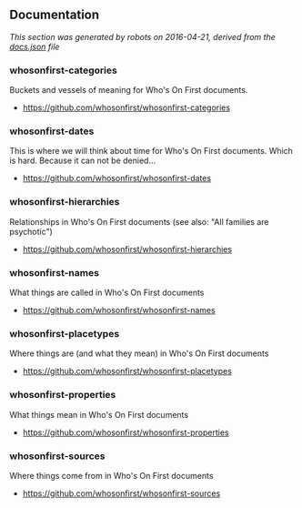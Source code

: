 ## Documentation

_This section was generated by robots on 2016-04-21, derived from the [docs.json](docs.json) file_

### whosonfirst-categories

Buckets and vessels of meaning for Who's On First documents.

* https://github.com/whosonfirst/whosonfirst-categories

### whosonfirst-dates

This is where we will think about time for Who's On First documents. Which is hard. Because it can not be denied...

* https://github.com/whosonfirst/whosonfirst-dates

### whosonfirst-hierarchies

Relationships in Who's On First documents (see also: "All families are psychotic")

* https://github.com/whosonfirst/whosonfirst-hierarchies

### whosonfirst-names

What things are called in Who's On First documents

* https://github.com/whosonfirst/whosonfirst-names

### whosonfirst-placetypes

Where things are (and what they mean) in Who's On First documents

* https://github.com/whosonfirst/whosonfirst-placetypes

### whosonfirst-properties

What things mean in Who's On First documents

* https://github.com/whosonfirst/whosonfirst-properties

### whosonfirst-sources

Where things come from in Who's On First documents

* https://github.com/whosonfirst/whosonfirst-sources

